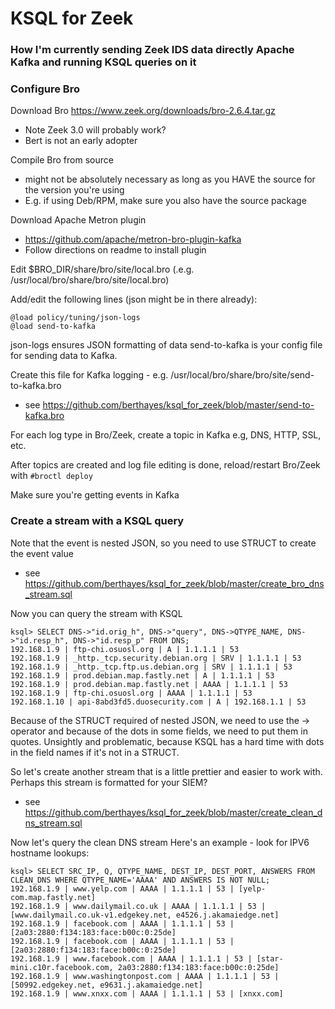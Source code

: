 # KSQL for Zeek
### How I'm currently sending Zeek IDS data directly Apache Kafka and running KSQL queries on it


### Configure Bro
Download Bro
https://www.zeek.org/downloads/bro-2.6.4.tar.gz
* Note Zeek 3.0 will probably work?
* Bert is not an early adopter

Compile Bro from source
* might not be absolutely necessary as long as you HAVE the source for the version you're using
* E.g. if using Deb/RPM, make sure you also have the source package


Download Apache Metron plugin
* https://github.com/apache/metron-bro-plugin-kafka
* Follow directions on readme to install plugin


Edit $BRO_DIR/share/bro/site/local.bro
(.e.g. /usr/local/bro/share/bro/site/local.bro)

Add/edit the following lines (json might be in there already):
```
@load policy/tuning/json-logs
@load send-to-kafka
```

json-logs ensures JSON formatting of data
send-to-kafka is your config file for sending data to Kafka.


Create this file for Kafka logging - e.g. /usr/local/bro/share/bro/site/send-to-kafka.bro
* see https://github.com/berthayes/ksql_for_zeek/blob/master/send-to-kafka.bro


For each log type in Bro/Zeek, create a topic in Kafka
e.g, DNS, HTTP, SSL, etc.

After topics are created and log file editing is done, reload/restart Bro/Zeek with
``` #broctl deploy ```

Make sure you're getting events in Kafka

### Create a stream with a KSQL query
Note that the event is nested JSON, so you need to use STRUCT to create the event value
* see https://github.com/berthayes/ksql_for_zeek/blob/master/create_bro_dns_stream.sql

Now you can query the stream with KSQL

```
ksql> SELECT DNS->"id.orig_h", DNS->"query", DNS->QTYPE_NAME, DNS->"id.resp_h", DNS->"id.resp_p" FROM DNS;
192.168.1.9 | ftp-chi.osuosl.org | A | 1.1.1.1 | 53
192.168.1.9 | _http._tcp.security.debian.org | SRV | 1.1.1.1 | 53
192.168.1.9 | _http._tcp.ftp.us.debian.org | SRV | 1.1.1.1 | 53
192.168.1.9 | prod.debian.map.fastly.net | A | 1.1.1.1 | 53
192.168.1.9 | prod.debian.map.fastly.net | AAAA | 1.1.1.1 | 53
192.168.1.9 | ftp-chi.osuosl.org | AAAA | 1.1.1.1 | 53
192.168.1.10 | api-8abd3fd5.duosecurity.com | A | 192.168.1.1 | 53
```

Because of the STRUCT required of nested JSON, we need to use the -> operator and because of the dots in some fields,
we need to put them in quotes.  Unsightly and problematic, because KSQL
has a hard time with dots in the field names if it's not in a STRUCT.

So let's create another stream that is a little prettier and easier to work with.
Perhaps this stream is formatted for your SIEM?
* see https://github.com/berthayes/ksql_for_zeek/blob/master/create_clean_dns_stream.sql

Now let's query the clean DNS stream
Here's an example - look for IPV6 hostname lookups:

```
ksql> SELECT SRC_IP, Q, QTYPE_NAME, DEST_IP, DEST_PORT, ANSWERS FROM CLEAN_DNS WHERE QTYPE_NAME='AAAA' AND ANSWERS IS NOT NULL;
192.168.1.9 | www.yelp.com | AAAA | 1.1.1.1 | 53 | [yelp-com.map.fastly.net]
192.168.1.9 | www.dailymail.co.uk | AAAA | 1.1.1.1 | 53 | [www.dailymail.co.uk-v1.edgekey.net, e4526.j.akamaiedge.net]
192.168.1.9 | facebook.com | AAAA | 1.1.1.1 | 53 | [2a03:2880:f134:183:face:b00c:0:25de]
192.168.1.9 | facebook.com | AAAA | 1.1.1.1 | 53 | [2a03:2880:f134:183:face:b00c:0:25de]
192.168.1.9 | www.facebook.com | AAAA | 1.1.1.1 | 53 | [star-mini.c10r.facebook.com, 2a03:2880:f134:183:face:b00c:0:25de]
192.168.1.9 | www.washingtonpost.com | AAAA | 1.1.1.1 | 53 | [50992.edgekey.net, e9631.j.akamaiedge.net]
192.168.1.9 | www.xnxx.com | AAAA | 1.1.1.1 | 53 | [xnxx.com]
```




